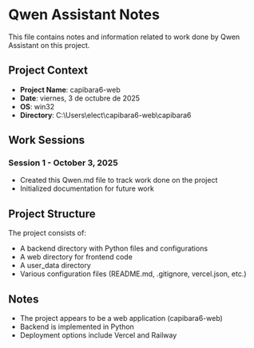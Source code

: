 # Qwen Assistant Notes

This file contains notes and information related to work done by Qwen Assistant on this project.

## Project Context
- **Project Name**: capibara6-web
- **Date**: viernes, 3 de octubre de 2025
- **OS**: win32
- **Directory**: C:\Users\elect\capibara6-web\capibara6

## Work Sessions

### Session 1 - October 3, 2025
- Created this Qwen.md file to track work done on the project
- Initialized documentation for future work

## Project Structure
The project consists of:
- A backend directory with Python files and configurations
- A web directory for frontend code
- A user_data directory
- Various configuration files (README.md, .gitignore, vercel.json, etc.)

## Notes
- The project appears to be a web application (capibara6-web)
- Backend is implemented in Python
- Deployment options include Vercel and Railway